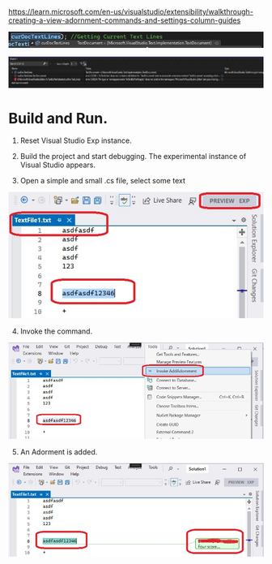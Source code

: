 
https://learn.microsoft.com/en-us/visualstudio/extensibility/walkthrough-creating-a-view-adornment-commands-and-settings-column-guides


![Text Doc1](./images/50_50TextDocument.jpg)


![Text Doc2](./images/51_50TextDocument.jpg)

# Build and Run.

1. Reset Visual Studio Exp instance.

2. Build the project and start debugging. The experimental instance of Visual Studio appears.

3. Open a simple and small .cs file, select some text 

![Select Text in any text file](images/52_50SelectingTextInAnyTextFile.jpg)

4. Invoke the command.

![Invoke the command](images/53_50InvokeCommand.jpg)

5. An Adorment is added.

![Adorment added](images/54_50AdormentInAction.jpg)


